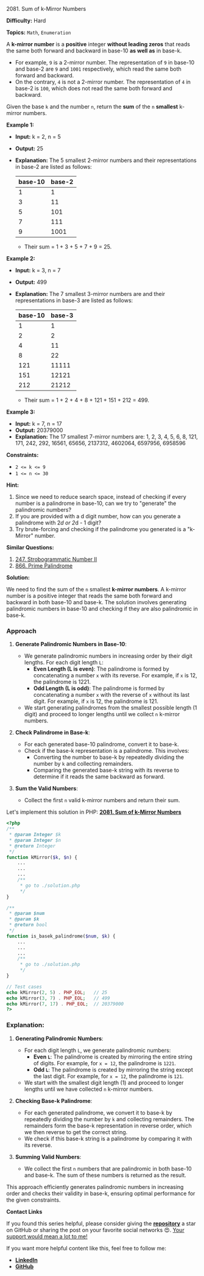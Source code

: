 2081\. Sum of k-Mirror Numbers

**Difficulty:** Hard

**Topics:** `Math`, `Enumeration`

A **k-mirror number** is a **positive** integer **without leading zeros** that reads the same both forward and backward in base-10 **as well as** in base-k.

- For example, `9` is a 2-mirror number. The representation of `9` in base-10 and base-2 are `9` and `1001` respectively, which read the same both forward and backward.
- On the contrary, `4` is not a 2-mirror number. The representation of `4` in base-2 is `100`, which does not read the same both forward and backward.

Given the base `k` and the number `n`, return the **sum** of the `n` **smallest** k-mirror numbers.

**Example 1:**

- **Input:** k = 2, n = 5
- **Output:** 25
- **Explanation:** The 5 smallest 2-mirror numbers and their representations in base-2 are listed as follows:

  | base-10 | base-2 |
  |---------|--------|
  | 1       | 1      |
  | 3       | 11     |
  | 5       | 101    |
  | 7       | 111    |
  | 9       | 1001   |
  - Their sum = 1 + 3 + 5 + 7 + 9 = 25.

**Example 2:**

- **Input:** k = 3, n = 7
- **Output:** 499
- **Explanation:** The 7 smallest 3-mirror numbers are and their representations in base-3 are listed as follows:
  
  | base-10 | base-3 |
  |---------|--------|
  | 1       | 1      |
  | 2       | 2      |
  | 4       | 11     |
  | 8       | 22     |
  | 121     | 11111  |
  | 151     | 12121  |
  | 212     | 21212  |
  - Their sum = 1 + 2 + 4 + 8 + 121 + 151 + 212 = 499.

**Example 3:**

- **Input:** k = 7, n = 17
- **Output:** 20379000
- **Explanation:** The 17 smallest 7-mirror numbers are: 1, 2, 3, 4, 5, 6, 8, 121, 171, 242, 292, 16561, 65656, 2137312, 4602064, 6597956, 6958596

**Constraints:**

- `2 <= k <= 9`
- `1 <= n <= 30`


**Hint:**
1. Since we need to reduce search space, instead of checking if every number is a palindrome in base-10, can we try to "generate" the palindromic numbers?
2. If you are provided with a d digit number, how can you generate a palindrome with 2*d or 2*d - 1 digit?
3. Try brute-forcing and checking if the palindrome you generated is a "k-Mirror" number.


**Similar Questions:**
1. [247. Strobogrammatic Number II](https://leetcode.com/problems/strobogrammatic-number-ii/)
2. [866. Prime Palindrome](https://leetcode.com/problems/prime-palindrome/description/)






**Solution:**

We need to find the sum of the `n` smallest **k-mirror numbers**. A k-mirror number is a positive integer that reads the same both forward and backward in both base-10 and base-k. The solution involves generating palindromic numbers in base-10 and checking if they are also palindromic in base-k.

### Approach
1. **Generate Palindromic Numbers in Base-10**:
   - We generate palindromic numbers in increasing order by their digit lengths. For each digit length `L`:
      - **Even Length (L is even)**: The palindrome is formed by concatenating a number `x` with its reverse. For example, if `x` is 12, the palindrome is 1221.
      - **Odd Length (L is odd)**: The palindrome is formed by concatenating a number `x` with the reverse of `x` without its last digit. For example, if `x` is 12, the palindrome is 121.
   - We start generating palindromes from the smallest possible length (1 digit) and proceed to longer lengths until we collect `n` k-mirror numbers.

2. **Check Palindrome in Base-k**:
   - For each generated base-10 palindrome, convert it to base-k.
   - Check if the base-k representation is a palindrome. This involves:
      - Converting the number to base-k by repeatedly dividing the number by `k` and collecting remainders.
      - Comparing the generated base-k string with its reverse to determine if it reads the same backward as forward.

3. **Sum the Valid Numbers**:
   - Collect the first `n` valid k-mirror numbers and return their sum.

Let's implement this solution in PHP: **[2081. Sum of k-Mirror Numbers](https://github.com/mah-shamim/leet-code-in-php/tree/main/algorithms/002081-sum-of-k-mirror-numbers/solution.php)**

```php
<?php
/**
 * @param Integer $k
 * @param Integer $n
 * @return Integer
 */
function kMirror($k, $n) {
    ...
    ...
    ...
    /**
     * go to ./solution.php
     */
}

/**
 * @param $num
 * @param $k
 * @return bool
 */
function is_basek_palindrome($num, $k) {
    ...
    ...
    ...
    /**
     * go to ./solution.php
     */
}

// Test cases
echo kMirror(2, 5) . PHP_EOL;   // 25
echo kMirror(3, 7) . PHP_EOL;   // 499
echo kMirror(7, 17) . PHP_EOL;  // 20379000
?>
```

### Explanation:

1. **Generating Palindromic Numbers**:
   - For each digit length `L`, we generate palindromic numbers:
      - **Even `L`**: The palindrome is created by mirroring the entire string of digits. For example, for `x = 12`, the palindrome is `1221`.
      - **Odd `L`**: The palindrome is created by mirroring the string except the last digit. For example, for `x = 12`, the palindrome is `121`.
   - We start with the smallest digit length (1) and proceed to longer lengths until we have collected `n` k-mirror numbers.

2. **Checking Base-k Palindrome**:
   - For each generated palindrome, we convert it to base-k by repeatedly dividing the number by `k` and collecting remainders. The remainders form the base-k representation in reverse order, which we then reverse to get the correct string.
   - We check if this base-k string is a palindrome by comparing it with its reverse.

3. **Summing Valid Numbers**:
   - We collect the first `n` numbers that are palindromic in both base-10 and base-k. The sum of these numbers is returned as the result.

This approach efficiently generates palindromic numbers in increasing order and checks their validity in base-k, ensuring optimal performance for the given constraints.

**Contact Links**

If you found this series helpful, please consider giving the **[repository](https://github.com/mah-shamim/leet-code-in-php)** a star on GitHub or sharing the post on your favorite social networks 😍. [Your support would mean a lot to me!](https://isolatedcompliments.com/v09uayg6h?key=a647d02f1aafcddaf10536d7cd00bd7c)

If you want more helpful content like this, feel free to follow me:

- **[LinkedIn](https://www.linkedin.com/in/arifulhaque/)**
- **[GitHub](https://github.com/mah-shamim)**